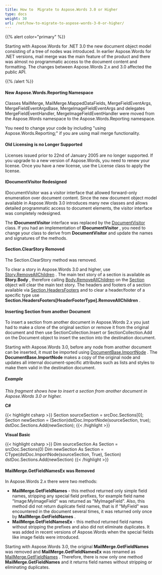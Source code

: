 ```yaml
---
title: How to  Migrate to Aspose.Words 3.0 or Higher
type: docs
weight: 30
url: /net/how-to-migrate-to-aspose-words-3-0-or-higher/
---
```


{{% alert color="primary" %}} 

Starting with Aspose.Words for .NET 3.0 the new document object model consisting of a tree of nodes was introduced. In earlier Aspose.Words for .NET versions, mail merge was the main feature of the product and there was almost no programmatic access to the document content and formatting. The changes between Aspose.Words 2.x and 3.0 affected the public API. 

{{% /alert %}} 
#### **New Aspose.Words.Reporting Namespace**
Classes MailMerge, MailMerge.MappedDataFields, MergeFieldEventArgs, MergeFieldEventArgsBase, MergeImageFieldEventArgs and delegates MergeFieldEventHandler, MergeImageFieldEventHandler were moved from the Aspose.Words namespace to the Aspose.Words.Reporting namespace.

You need to change your code by including "using Aspose.Words.Reporting;" if you are using mail merge functionality. 
#### **Old Licensing is no Longer Supported**
Licenses issued prior to 22nd of January 2005 are no longer supported. If you upgrade to a new version of Aspose.Words, you need to renew your license. Once you have a new license, use the License class to apply the license.
#### **IDocumentVisitor Redesigned**
IDocumentVisitor was a visitor interface that allowed forward-only enumeration over document content. Since the new document object model available in Aspose.Words 3.0 introduces many new classes and allows detailed programmatic access to document elements, the visitor interface was completely redesigned.

The **IDocumentVisitor** interface was replaced by the [DocumentVisitor](https://apireference.aspose.com/words/net/aspose.words/documentvisitor) class. If you had an implementation of **IDocumentVisitor** , you need to change your class to derive from **DocumentVisitor** and update the names and signatures of the methods. 
#### **Section.ClearStory Removed**
The Section.ClearStory method was removed. 

To clear a story in Aspose.Words 3.0 and higher, use [Story.RemoveAllChildren](https://apireference.aspose.com/words/net/aspose.words/compositenode/methods/removeallchildren) . The main text story of a section is available as **Story.Body** , therefore calling [Body.RemoveAllChildren](https://apireference.aspose.com/words/net/aspose.words/compositenode/methods/removeallchildren) on the [Section](https://apireference.aspose.com/words/net/aspose.words/section) object will clear the main text story. The headers and footers of a section available via [Section.HeadersFooters](https://apireference.aspose.com/words/net/aspose.words/section/properties/headersfooters) and to clear a header/footer of a specific type use **Section.HeadersFooters[HeaderFooterType].RemoveAllChildren** . 
#### **Inserting Section from another Document**
To insert a section from another document in Aspose.Words 2.x you just had to make a clone of the original section or remove it from the original document and then use SectionCollection.Insert or SectionCollection.Add on the Document object to insert the section into the destination document.

Starting with Aspose.Words 3.0, before any node from another document can be inserted, it must be imported using [DocumentBase.ImportNode](https://apireference.aspose.com/words/net/aspose.words/documentbase/methods/importnode/index) . The **DocumentBase.ImportNode** makes a copy of the original node and updates all internal document-specific attributes such as lists and styles to make them valid in the destination document. 
##### **Example**
*This fragment shows how to insert a section from another document in Aspose.Words 3.0 or higher.* 

**C#**

{{< highlight csharp >}}
Section sourceSection = srcDoc.Sections[0];
Section newSection = (Section)dstDoc.ImportNode(sourceSection, true);
dstDoc.Sections.Add(newSection);
{{< /highlight >}}

**Visual Basic**

{{< highlight csharp >}}
Dim sourceSection As Section = srcDoc.Sections(0)
Dim newSection As Section = CType(dstDoc.ImportNode(sourceSection, True), Section)
dstDoc.Sections.Add(newSection)
{{< /highlight >}}
#### **MailMerge.GetFieldNamesEx was Removed**
In Aspose.Words 2.x there were two methods:

- **MailMerge.GetFieldNames** - this method returned only simple field names, stripping any special field prefixes, for example field name "Image:MyImageField" was returned as "MyImageField". Also, this method did not return duplicate field names, that is if "MyField" was encountered in the document several times, it was returned only once by **MailMerge.GetFieldNames** . 
- **MailMerge.GetFieldNamesEx** - this method returned field names without stripping the prefixes and also did not eliminate duplicates. It was added in recent versions of Aspose.Words when the special fields like image fields were introduced. 

Starting with Aspose.Words 3.0, the original **MailMerge.GetFieldNames** was removed and **MailMerge.GetFieldNamesEx** was renamed as [MailMerge.GetFieldNames](https://apireference.aspose.com/words/net/aspose.words.mailmerging/mailmerge/methods/getfieldnames) . Therefore, there is now only one method **MailMerge.GetFieldNames** and it returns field names without stripping or eliminating duplicates. 
